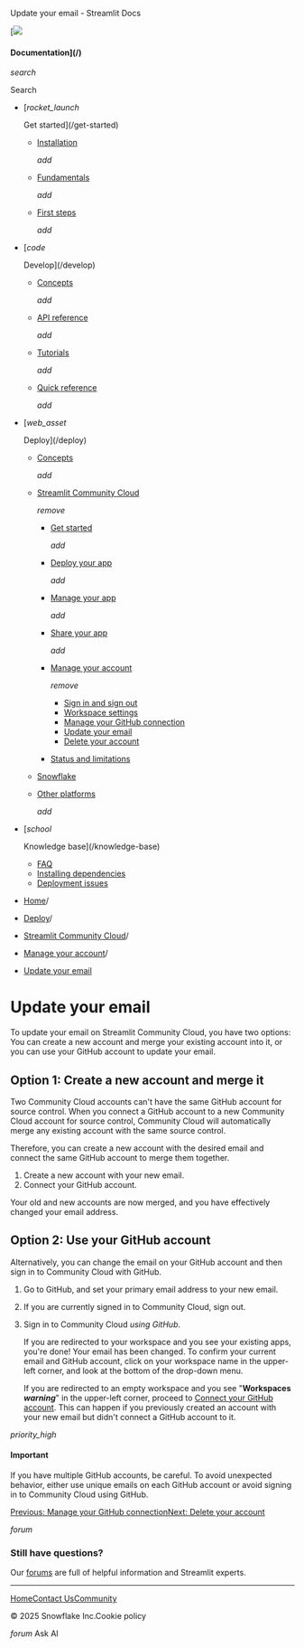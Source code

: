 ﻿Update your email - Streamlit Docs

[![](/logo.svg)

#### Documentation](/)

*search*

Search

* [*rocket\_launch*

  Get started](/get-started)
  + [Installation](/get-started/installation)

    *add*
  + [Fundamentals](/get-started/fundamentals)

    *add*
  + [First steps](/get-started/tutorials)

    *add*
* [*code*

  Develop](/develop)
  + [Concepts](/develop/concepts)

    *add*
  + [API reference](/develop/api-reference)

    *add*
  + [Tutorials](/develop/tutorials)

    *add*
  + [Quick reference](/develop/quick-reference)

    *add*
* [*web\_asset*

  Deploy](/deploy)
  + [Concepts](/deploy/concepts)

    *add*
  + [Streamlit Community Cloud](/deploy/streamlit-community-cloud)

    *remove*

    - [Get started](/deploy/streamlit-community-cloud/get-started)

      *add*
    - [Deploy your app](/deploy/streamlit-community-cloud/deploy-your-app)

      *add*
    - [Manage your app](/deploy/streamlit-community-cloud/manage-your-app)

      *add*
    - [Share your app](/deploy/streamlit-community-cloud/share-your-app)

      *add*
    - [Manage your account](/deploy/streamlit-community-cloud/manage-your-account)

      *remove*

      * [Sign in and sign out](/deploy/streamlit-community-cloud/manage-your-account/sign-in-sign-out)
      * [Workspace settings](/deploy/streamlit-community-cloud/manage-your-account/workspace-settings)
      * [Manage your GitHub connection](/deploy/streamlit-community-cloud/manage-your-account/manage-your-github-connection)
      * [Update your email](/deploy/streamlit-community-cloud/manage-your-account/update-your-email)
      * [Delete your account](/deploy/streamlit-community-cloud/manage-your-account/delete-your-account)
    - [Status and limitations](/deploy/streamlit-community-cloud/status)
  + [Snowflake](/deploy/snowflake)
  + [Other platforms](/deploy/tutorials)

    *add*
* [*school*

  Knowledge base](/knowledge-base)
  + [FAQ](/knowledge-base/using-streamlit)
  + [Installing dependencies](/knowledge-base/dependencies)
  + [Deployment issues](/knowledge-base/deploy)

* [Home](/)/
* [Deploy](/deploy)/
* [Streamlit Community Cloud](/deploy/streamlit-community-cloud)/
* [Manage your account](/deploy/streamlit-community-cloud/manage-your-account)/
* [Update your email](/deploy/streamlit-community-cloud/manage-your-account/update-your-email)

Update your email
=================

To update your email on Streamlit Community Cloud, you have two options: You can create a new account and merge your existing account into it, or you can use your GitHub account to update your email.

Option 1: Create a new account and merge it
-------------------------------------------

Two Community Cloud accounts can't have the same GitHub account for source control. When you connect a GitHub account to a new Community Cloud account for source control, Community Cloud will automatically merge any existing account with the same source control.

Therefore, you can create a new account with the desired email and connect the same GitHub account to merge them together.

1. Create a new account with your new email.
2. Connect your GitHub account.

Your old and new accounts are now merged, and you have effectively changed your email address.

Option 2: Use your GitHub account
---------------------------------

Alternatively, you can change the email on your GitHub account and then sign in to Community Cloud with GitHub.

1. Go to GitHub, and set your primary email address to your new email.
2. If you are currently signed in to Community Cloud, sign out.
3. Sign in to Community Cloud *using GitHub*.

   If you are redirected to your workspace and you see your existing apps, you're done! Your email has been changed. To confirm your current email and GitHub account, click on your workspace name in the upper-left corner, and look at the bottom of the drop-down menu.

   If you are redirected to an empty workspace and you see "**Workspaces *warning***" in the upper-left corner, proceed to [Connect your GitHub account](/deploy/streamlit-community-cloud/get-started/connect-your-github-account). This can happen if you previously created an account with your new email but didn't connect a GitHub account to it.

*priority\_high*

#### Important

If you have multiple GitHub accounts, be careful. To avoid unexpected behavior, either use unique emails on each GitHub account or avoid signing in to Community Cloud using GitHub.

[Previous: Manage your GitHub connection](/deploy/streamlit-community-cloud/manage-your-account/manage-your-github-connection)[Next: Delete your account](/deploy/streamlit-community-cloud/manage-your-account/delete-your-account)

*forum*

### Still have questions?

Our [forums](https://discuss.streamlit.io) are full of helpful information and Streamlit experts.

---

[Home](/)[Contact Us](mailto:hello@streamlit.io?subject=Contact%20from%20documentation%20)[Community](https://discuss.streamlit.io)

© 2025 Snowflake Inc.Cookie policy

*forum* Ask AI
